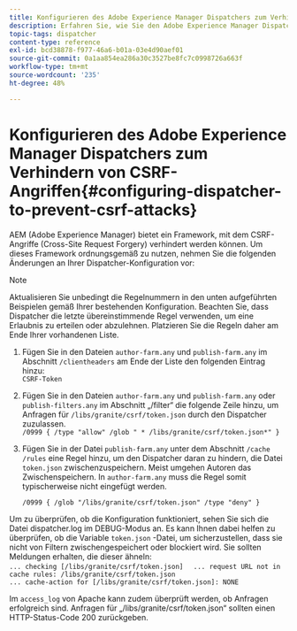 ```yaml
---
title: Konfigurieren des Adobe Experience Manager Dispatchers zum Verhindern von CSRF-Angriffen
description: Erfahren Sie, wie Sie den Adobe Experience Manager Dispatcher konfigurieren, um Cross-Site Request Forgery-Angriffe zu verhindern.
topic-tags: dispatcher
content-type: reference
exl-id: bcd38878-f977-46a6-b01a-03e4d90aef01
source-git-commit: 0a1aa854ea286a30c3527be8fc7c0998726a663f
workflow-type: tm+mt
source-wordcount: '235'
ht-degree: 48%

---
```


# Konfigurieren des Adobe Experience Manager Dispatchers zum Verhindern von CSRF-Angriffen{#configuring-dispatcher-to-prevent-csrf-attacks}

AEM (Adobe Experience Manager) bietet ein Framework, mit dem CSRF-Angriffe (Cross-Site Request Forgery) verhindert werden können. Um dieses Framework ordnungsgemäß zu nutzen, nehmen Sie die folgenden Änderungen an Ihrer Dispatcher-Konfiguration vor:

>[!NOTE]
>
>Aktualisieren Sie unbedingt die Regelnummern in den unten aufgeführten Beispielen gemäß Ihrer bestehenden Konfiguration. Beachten Sie, dass Dispatcher die letzte übereinstimmende Regel verwenden, um eine Erlaubnis zu erteilen oder abzulehnen. Platzieren Sie die Regeln daher am Ende Ihrer vorhandenen Liste.

1. Fügen Sie in den Dateien `author-farm.any` und `publish-farm.any` im Abschnitt `/clientheaders` am Ende der Liste den folgenden Eintrag hinzu:\
   `CSRF-Token`
1. Fügen Sie in den Dateien `author-farm.any` und `publish-farm.any` oder `publish-filters.any` im Abschnitt „/filter“ die folgende Zeile hinzu, um Anfragen für `/libs/granite/csrf/token.json` durch den Dispatcher zuzulassen.\
   `/0999 { /type "allow" /glob " * /libs/granite/csrf/token.json*" }`

1. Fügen Sie in der Datei `publish-farm.any` unter dem Abschnitt `/cache /rules` eine Regel hinzu, um den Dispatcher daran zu hindern, die Datei `token.json` zwischenzuspeichern. Meist umgehen Autoren das Zwischenspeichern. In `author-farm.any` muss die Regel somit typischerweise nicht eingefügt werden.

   `/0999 { /glob "/libs/granite/csrf/token.json" /type "deny" }`

Um zu überprüfen, ob die Konfiguration funktioniert, sehen Sie sich die Datei dispatcher.log im DEBUG-Modus an. Es kann Ihnen dabei helfen zu überprüfen, ob die Variable `token.json` -Datei, um sicherzustellen, dass sie nicht von Filtern zwischengespeichert oder blockiert wird. Sie sollten Meldungen erhalten, die dieser ähneln:\
`... checking [/libs/granite/csrf/token.json]  `
`... request URL not in cache rules: /libs/granite/csrf/token.json`\
`... cache-action for [/libs/granite/csrf/token.json]: NONE`

Im `access_log` von Apache kann zudem überprüft werden, ob Anfragen erfolgreich sind. Anfragen für „/libs/granite/csrf/token.json“ sollten einen HTTP-Status-Code 200 zurückgeben.
